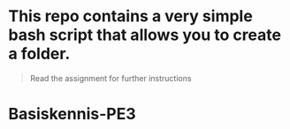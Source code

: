 # This repo contains a very simple bash script that allows you to create a folder.
> Read the assignment for further instructions
# Basiskennis-PE3
